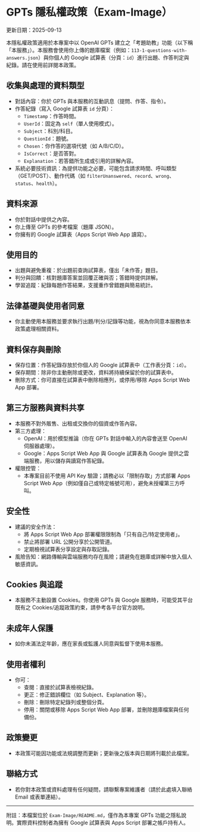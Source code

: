 # GPTs 隱私權政策（Exam-Image）

更新日期：2025-09-13

本隱私權政策適用於本專案中以 OpenAI GPTs 建立之「考題助教」功能（以下稱「本服務」）。本服務會使用你上傳的題庫檔案（例如：`113-1-questions-with-answers.json`）與你個人的 Google 試算表（分頁：`id`）進行出題、作答判定與紀錄。請在使用前詳閱本政策。

## 收集與處理的資料類型
- 對話內容：你於 GPTs 與本服務的互動訊息（提問、作答、指令）。
- 作答紀錄（寫入 Google 試算表 `id` 分頁）：
  - `Timestamp`：作答時間。
  - `UserId`：固定為 `self`（單人使用模式）。
  - `Subject`：科別/科目。
  - `QuestionId`：題號。
  - `Chosen`：你作答的選項代號（如 A/B/C/D）。
  - `IsCorrect`：是否答對。
  - `Explanation`：若答錯所生成或引用的詳解內容。
- 系統必要技術資訊：為提供功能之必要，可能包含請求時間、呼叫類型（GET/POST）、動作代碼（如 `filterUnanswered`、`record`、`wrong`、`status`、`health`）。

## 資料來源
- 你於對話中提供之內容。
- 你上傳至 GPTs 的參考檔案（題庫 JSON）。
- 你擁有的 Google 試算表（Apps Script Web App 讀寫）。

## 使用目的
- 出題與避免重複：於出題前查詢試算表，僅出「未作答」題目。
- 判分與回饋：核對題庫答案並回覆正確與否；答錯時提供詳解。
- 學習追蹤：紀錄每題作答結果，支援重作曾錯題與簡易統計。

## 法律基礎與使用者同意
- 你主動使用本服務並要求執行出題/判分/記錄等功能，視為你同意本服務依本政策處理相關資料。

## 資料保存與刪除
- 保存位置：作答紀錄存放於你個人的 Google 試算表中（工作表分頁：`id`）。
- 保存期間：除非你主動刪除或更改，資料將持續保留於你的試算表中。
- 刪除方式：你可直接在試算表中刪除相應列，或停用/移除 Apps Script Web App 部署。

## 第三方服務與資料共享
- 本服務不對外販售、出租或交換你的個資或作答內容。
- 第三方處理：
  - OpenAI：用於模型推論（你在 GPTs 對話中輸入的內容會送至 OpenAI 伺服器處理）。
  - Google：Apps Script Web App 與 Google 試算表為 Google 提供之雲端服務，用以儲存與讀寫作答紀錄。
- 權限控管：
  - 本專案目前不使用 API Key 驗證；請務必以「限制存取」方式部署 Apps Script Web App（例如僅自己或特定帳號可用），避免未授權第三方呼叫。

## 安全性
- 建議的安全作法：
  - 將 Apps Script Web App 部署權限限制為「只有自己/特定使用者」。
  - 禁止將部署 URL 公開分享於公開管道。
  - 定期檢視試算表分享設定與存取記錄。
- 風險告知：網路傳輸與雲端服務均存在風險；請避免在題庫或詳解中放入個人敏感資訊。

## Cookies 與追蹤
- 本服務不主動設置 Cookies。你使用 GPTs 與 Google 服務時，可能受其平台既有之 Cookies/追蹤政策約束，請參考各平台官方說明。

## 未成年人保護
- 如你未滿法定年齡，應在家長或監護人同意與監督下使用本服務。

## 使用者權利
- 你可：
  - 查閱：直接於試算表檢視紀錄。
  - 更正：修正錯誤欄位（如 Subject、Explanation 等）。
  - 刪除：刪除特定紀錄列或整個分頁。
  - 停用：關閉或移除 Apps Script Web App 部署，並刪除題庫檔案與任何備份。

## 政策變更
- 本政策可能因功能或法規調整而更新；更新後之版本與日期將刊載於此檔案。

## 聯絡方式
- 若你對本政策或資料處理有任何疑問，請聯繫專案維護者（請於此處填入聯絡 Email 或表單連結）。

---

附註：本檔案位於 `Exam-Image/README.md`，僅作為本專案 GPTs 功能之隱私說明。實際資料控制者為擁有 Google 試算表與 Apps Script 部署之帳戶持有人。

